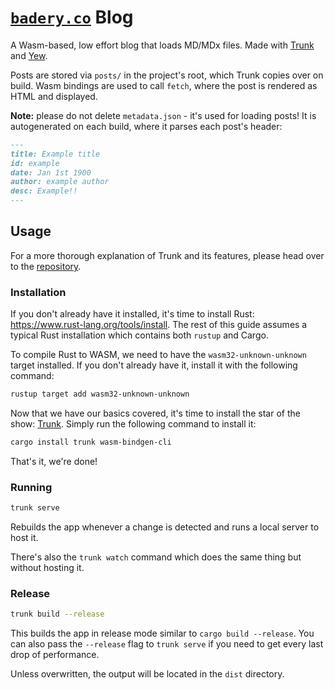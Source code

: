 # [`badery.co`](https://badery.co/) Blog

A Wasm-based, low effort blog that loads MD/MDx files. Made with [Trunk] and [Yew].

Posts are stored via `posts/` in the project's root, which Trunk copies over on build.  Wasm bindings are used to call `fetch`, where the post is rendered as HTML and displayed.   

**Note:** please do not delete `metadata.json` - it's used for loading posts!  It is autogenerated on each build, where it parses each post's header:

```md
---
title: Example title
id: example
date: Jan 1st 1900
author: example author
desc: Example!!
---
```

## Usage

For a more thorough explanation of Trunk and its features, please head over to the [repository][trunk].

### Installation

If you don't already have it installed, it's time to install Rust: <https://www.rust-lang.org/tools/install>.
The rest of this guide assumes a typical Rust installation which contains both `rustup` and Cargo.

To compile Rust to WASM, we need to have the `wasm32-unknown-unknown` target installed.
If you don't already have it, install it with the following command:

```bash
rustup target add wasm32-unknown-unknown
```

Now that we have our basics covered, it's time to install the star of the show: [Trunk].
Simply run the following command to install it:

```bash
cargo install trunk wasm-bindgen-cli
```

That's it, we're done!

### Running

```bash
trunk serve
```

Rebuilds the app whenever a change is detected and runs a local server to host it.

There's also the `trunk watch` command which does the same thing but without hosting it.

### Release

```bash
trunk build --release
```

This builds the app in release mode similar to `cargo build --release`.
You can also pass the `--release` flag to `trunk serve` if you need to get every last drop of performance.

Unless overwritten, the output will be located in the `dist` directory.

[trunk]: https://github.com/thedodd/trunk
[yew]: https://yew.rs/
